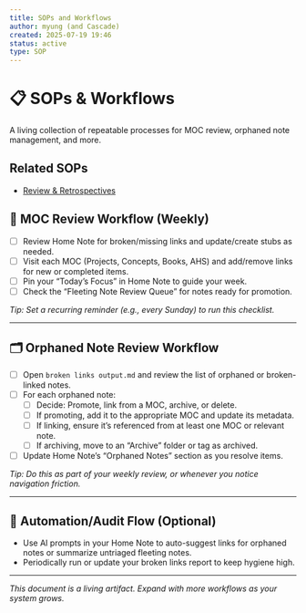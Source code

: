 ```yaml
---
title: SOPs and Workflows
author: myung (and Cascade)
created: 2025-07-19 19:46
status: active
type: SOP
---
```


# 📋 SOPs & Workflows

A living collection of repeatable processes for MOC review, orphaned note management, and more.

## Related SOPs
- [Review & Retrospectives](./review-and-retrospectives.md)

## 🧠 MOC Review Workflow (Weekly)
- [ ] Review Home Note for broken/missing links and update/create stubs as needed.
- [ ] Visit each MOC (Projects, Concepts, Books, AHS) and add/remove links for new or completed items.
- [ ] Pin your “Today’s Focus” in Home Note to guide your week.
- [ ] Check the “Fleeting Note Review Queue” for notes ready for promotion.

_Tip: Set a recurring reminder (e.g., every Sunday) to run this checklist._

---

## 🗂️ Orphaned Note Review Workflow
- [ ] Open `broken links output.md` and review the list of orphaned or broken-linked notes.
- [ ] For each orphaned note:
    - [ ] Decide: Promote, link from a MOC, archive, or delete.
    - [ ] If promoting, add it to the appropriate MOC and update its metadata.
    - [ ] If linking, ensure it’s referenced from at least one MOC or relevant note.
    - [ ] If archiving, move to an “Archive” folder or tag as archived.
- [ ] Update Home Note’s “Orphaned Notes” section as you resolve items.

_Tip: Do this as part of your weekly review, or whenever you notice navigation friction._

---

## 🤖 Automation/Audit Flow (Optional)
- Use AI prompts in your Home Note to auto-suggest links for orphaned notes or summarize untriaged fleeting notes.
- Periodically run or update your broken links report to keep hygiene high.

---

_This document is a living artifact. Expand with more workflows as your system grows._
